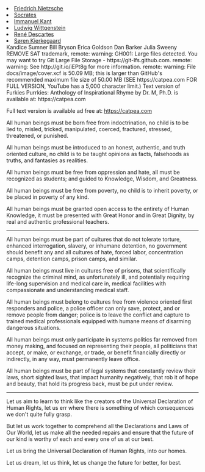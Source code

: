 <li><a href="https://www.youtube.com/results?search_query=Friedrich+Nietzsche">Friedrich Nietzsche</a></li>
<li><a href="https://www.youtube.com/results?search_query=Socrates">Socrates</a></li>
<li><a href="https://www.youtube.com/results?search_query=Immanuel+Kant">Immanuel Kant</a></li>
<li><a href="https://www.youtube.com/results?search_query=Ludwig+Wittgenstein">Ludwig Wittgenstein</a></li>
<li><a href="https://www.youtube.com/results?search_query=Rene+Descartes">Ren&#xE9; Descartes</a></li>
<li><a href="https://www.youtube.com/results?search_query=S%C3%B8ren+Kierkegaard">S&#xF8;ren Kierkegaard</a></li>
Kandice Sumner
Bill Bryson
Erica Goldson
Dan Barker
Julia Sweeny
REMOVE SAT trademark,
remote: warning: GH001: Large files detected. You may want to try Git Large File Storage - https://git-lfs.github.com.
remote: warning: See http://git.io/iEPt8g for more information.
remote: warning: File docs/image/cover.xcf is 50.09 MB; this is larger than GitHub's recommended maximum file size of 50.00 MB
(SEE https://catpea.com FOR FULL VERSION, YouTube has a 5,000 character limit.)
Text version of Furkies Purrkies: Anthology of Inspirational Rhyme by Dr. M, Ph.D. is available at: https://catpea.com

Full text version is available ad free at: https://catpea.com

All human beings must be born free from indoctrination,
no child is to be lied to, misled, tricked, manipulated, coerced, fractured, stressed, threatened, or punished.

All human beings must be introduced to an honest, authentic, and truth oriented culture,
no child is to be taught opinions as facts, falsehoods as truths, and fantasies as realities.

All human beings must be free from oppression and hate,
all must be recognized as students; and guided to Knowledge, Wisdom, and Greatness.

All human beings must be free from poverty,
no child is to inherit poverty, or be placed in poverty of any kind.

All human beings must be granted open access to the entirety of Human Knowledge,
it must be presented with Great Honor and in Great Dignity, by real and authentic professional teachers.

---

All human beings must be part of cultures that do not tolerate torture, enhanced interrogation, slavery, or inhumane detention,
no government should benefit any and all cultures of hate, forced labor, concentration camps, detention camps, prison camps, and similar.

All human beings must live in cultures free of prisons, that scientifically recognize the criminal mind,
as unfortunately ill, and potentially requiring life-long supervision and medical care in, medical facilities with compassionate and understanding medical staff.

All human beings must belong to cultures free from violence oriented first responders and police,
a police officer can only save, protect, and or  remove people from danger; police is to leave the conflict and capture to trained medical professionals equipped with humane means of disarming dangerous situations.

All human beings must only participate in systems politics far removed from money making, and focused on representing their people,
all politicians that accept, or make, or exchange, or trade, or benefit financially directly or indirectly, in any way, must permanently leave office.

All human beings must be part of legal systems that constantly review their laws,
short sighted laws, that impact humanity negatively, that rob it of hope and beauty,  that hold its progress back, must be put under review.

---

Let us aim to learn to think like the creators of the Universal Declaration of Human Rights,
let us err where there is something of which consequences we don't quite fully grasp.

But let us work together to comprehend all the Declarations and Laws of Our World,
let us make all the needed repairs and ensure that the future of our kind is worthy of each and every one of us at our best.

Let us bring the Universal Declaration of Human Rights,
into our homes.

Let us dream, let us think,
let us change the future for better, for best.
